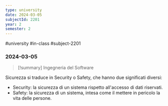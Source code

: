 ```yaml
---
type: university
date: 2024-03-05
subjectId: 2201
year: 2
semester: 2
---
```

#university #in-class #subject-2201
### 2024-03-05
> [!summary] Ingegneria del Software

Sicurezza si traduce in Security o Safety, che hanno due significati diversi:
- Security: la sicurezza di un sistema rispetto all'accesso di dati riservati.
- Safety: la sicurezza di un sistema, intesa come il mettere in pericolo la vita delle persone.
